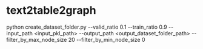 # text2table2graph
python create_dataset_folder.py --valid_ratio 0.1 --train_ratio 0.9 --input_path <input_pkl_path> --output_path <output_dataset_folder_path> --filter_by_max_node_size 20 --filter_by_min_node_size 0